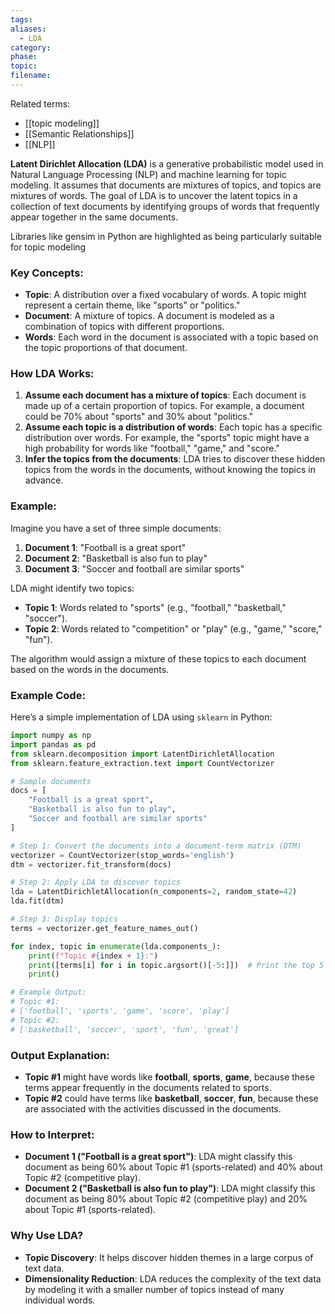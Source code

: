 ```yaml
---
tags: 
aliases:
  - LDA
category: 
phase: 
topic: 
filename:
---
```

Related terms:
- [[topic modeling]]
- [[Semantic Relationships]]
- [[NLP]]

**Latent Dirichlet Allocation (LDA)** is a generative probabilistic model used in Natural Language Processing (NLP) and machine learning for topic modeling. It assumes that documents are mixtures of topics, and topics are mixtures of words. The goal of LDA is to uncover the latent topics in a collection of text documents by identifying groups of words that frequently appear together in the same documents.

Libraries like gensim in Python are highlighted as being particularly suitable for topic modeling

### Key Concepts:
- **Topic**: A distribution over a fixed vocabulary of words. A topic might represent a certain theme, like "sports" or "politics."
- **Document**: A mixture of topics. A document is modeled as a combination of topics with different proportions.
- **Words**: Each word in the document is associated with a topic based on the topic proportions of that document.

### How LDA Works:
1. **Assume each document has a mixture of topics**: Each document is made up of a certain proportion of topics. For example, a document could be 70% about "sports" and 30% about "politics."
2. **Assume each topic is a distribution of words**: Each topic has a specific distribution over words. For example, the "sports" topic might have a high probability for words like "football," "game," and "score."
3. **Infer the topics from the documents**: LDA tries to discover these hidden topics from the words in the documents, without knowing the topics in advance.

### Example:

Imagine you have a set of three simple documents:

1. **Document 1**: "Football is a great sport"
2. **Document 2**: "Basketball is also fun to play"
3. **Document 3**: "Soccer and football are similar sports"

LDA might identify two topics:
- **Topic 1**: Words related to "sports" (e.g., "football," "basketball," "soccer").
- **Topic 2**: Words related to "competition" or "play" (e.g., "game," "score," "fun").

The algorithm would assign a mixture of these topics to each document based on the words in the documents.

### Example Code:

Here’s a simple implementation of LDA using `sklearn` in Python:

```python
import numpy as np
import pandas as pd
from sklearn.decomposition import LatentDirichletAllocation
from sklearn.feature_extraction.text import CountVectorizer

# Sample documents
docs = [
    "Football is a great sport",
    "Basketball is also fun to play",
    "Soccer and football are similar sports"
]

# Step 1: Convert the documents into a document-term matrix (DTM)
vectorizer = CountVectorizer(stop_words='english')
dtm = vectorizer.fit_transform(docs)

# Step 2: Apply LDA to discover topics
lda = LatentDirichletAllocation(n_components=2, random_state=42)
lda.fit(dtm)

# Step 3: Display topics
terms = vectorizer.get_feature_names_out()

for index, topic in enumerate(lda.components_):
    print(f"Topic #{index + 1}:")
    print([terms[i] for i in topic.argsort()[-5:]])  # Print the top 5 words in the topic
    print()

# Example Output:
# Topic #1:
# ['football', 'sports', 'game', 'score', 'play']
# Topic #2:
# ['basketball', 'soccer', 'sport', 'fun', 'great']
```

### Output Explanation:
- **Topic #1** might have words like **football**, **sports**, **game**, because these terms appear frequently in the documents related to sports.
- **Topic #2** could have terms like **basketball**, **soccer**, **fun**, because these are associated with the activities discussed in the documents.

### How to Interpret:
- **Document 1 ("Football is a great sport")**: LDA might classify this document as being 60% about Topic #1 (sports-related) and 40% about Topic #2 (competitive play).
- **Document 2 ("Basketball is also fun to play")**: LDA might classify this document as being 80% about Topic #2 (competitive play) and 20% about Topic #1 (sports-related).

### Why Use LDA?
- **Topic Discovery**: It helps discover hidden themes in a large corpus of text data.
- **Dimensionality Reduction**: LDA reduces the complexity of the text data by modeling it with a smaller number of topics instead of many individual words.
